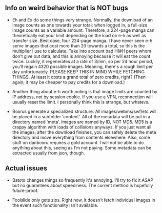 Info on weird behavior that is NOT bugs
----------------

 * Eh and Ex do some things very strange. Normally, the download of an image counts as one towards your total; when logged in, a full-size image counts as a variable amount. Therefore, a 224-page manga can theoretically eat your limit depending on the load on e-h as well as transfer size. Best case, four 224-page manga. I have never seen e-h serve images that cost more than 20 towards a total, so this is the multiplier I use to calculate.  Take into account bad H@H peers whom don't give out data, and this is annoying because it will eat the count twice. Luckily, it regenerates at a rate of 3/min, so per 24 hour period, you'll regain 4320 possible images. Meaning, there's a rough limit per day unfortunately. PLEASE KEEP THIS IN MIND WHILE FETCHING THINGS. At least it costs a grand total of zero credits, right? (Then again, it may be cheaper to pay credits for a download.)
 
 * Another thing about e-h worth noting is that image limits are counted by IP address, not by session cookie. If you use a VPN, reconnection will usually reset the limit. I personally think this is strange, but whatevs.

 * Boorus generate a specialized structure. All images/webms/swf/etc will be placed in a subfolder 'content'. All of the metadata will be put in a directory named 'meta'. Images are named by ID, NOT MD5. MD5 is a crappy algorithm with loads of collisions anyways. If you just want all the images; after the download finishes, you can safely delete the meta directory and move everything from contents elsewhere. Also, some stuff on danbooru requires a gold account. I will not be able to do anything about this, seeing as I'm not paying. Some metadata can be extracted usually from json, though.

Actual issues
----------------

 * Batoto changes things so frequently it's annoying. I'll try to fix it ASAP but no guarantees about speediness. The current method is hopefully future-proof.
 
 * Foolslide only gets zips. Right now, it doesn't fetch individual images in the event such functionality isn't available.
